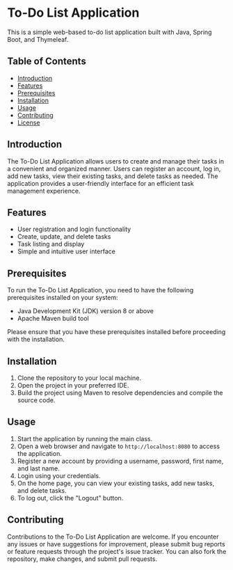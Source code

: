 
# To-Do List Application

This is a simple web-based to-do list application built with Java, Spring Boot, and Thymeleaf.

## Table of Contents

- [Introduction](#introduction)
- [Features](#features)
- [Prerequisites](#prerequisites)
- [Installation](#installation)
- [Usage](#usage)
- [Contributing](#contributing)
- [License](#license)

## Introduction

The To-Do List Application allows users to create and manage their tasks in a convenient and organized manner. Users can register an account, log in, add new tasks, view their existing tasks, and delete tasks as needed. The application provides a user-friendly interface for an efficient task management experience.

## Features

- User registration and login functionality
- Create, update, and delete tasks
- Task listing and display
- Simple and intuitive user interface

## Prerequisites

To run the To-Do List Application, you need to have the following prerequisites installed on your system:

- Java Development Kit (JDK) version 8 or above
- Apache Maven build tool

Please ensure that you have these prerequisites installed before proceeding with the installation.

## Installation

1. Clone the repository to your local machine.
2. Open the project in your preferred IDE.
3. Build the project using Maven to resolve dependencies and compile the source code.

## Usage

1. Start the application by running the main class.
2. Open a web browser and navigate to `http://localhost:8080` to access the application.
3. Register a new account by providing a username, password, first name, and last name.
4. Login using your credentials.
5. On the home page, you can view your existing tasks, add new tasks, and delete tasks.
6. To log out, click the "Logout" button.

## Contributing

Contributions to the To-Do List Application are welcome. If you encounter any issues or have suggestions for improvement, please submit bug reports or feature requests through the project's issue tracker. You can also fork the repository, make changes, and submit pull requests.

